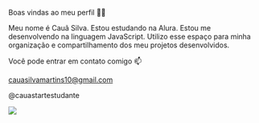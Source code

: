 Boas vindas ao meu perfil 💙💙

Meu nome é Cauã Silva.
Estou estudando na Alura.
Estou me desenvolvendo na linguagem JavaScript.
Utilizo esse espaço para minha organização e compartilhamento dos meu projetos desenvolvidos.

Você pode entrar em contato comigo 📫

cauasilvamartins10@gmail.com 

@cauastartestudante

![](link)
